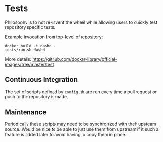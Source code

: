# Tests

Philosophy is to not re-invent the wheel while allowing users to quickly test repository specific tests.

Example invocation from top-level of repository:

    docker build -t dashd .
    tests/run.sh dashd

More details: https://github.com/docker-library/official-images/tree/master/test

## Continuous Integration

The set of scripts defined by `config.sh` are run every time a pull request or push to the repository is made.

## Maintenance

Periodically these scripts may need to be synchronized with their upsteam source.  Would be nice to be able to just use them from upstream if it such a feature is added later to avoid having to copy them in place.
